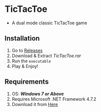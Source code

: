 ﻿# TicTacToe
* A dual mode classic TicTacToe game

## Installation
1. Go to [Releases](https://github.com/BLAK3STORM/TicTacToe/releases/tag/v1.0.0.0)
2. Download & Extract *TicTacToe.rar*
3. Run the ```executable```
4. Play & Enjoy!
## Requirements
1. OS: ***Windows 7 or Above***
2. Requires Microsoft .NET Framework 4.7.2
3. Download it from [Here](https://dotnet.microsoft.com/en-us/download/dotnet-framework/net472)
